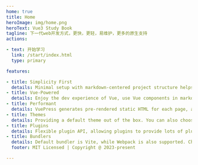 ```yaml
---
home: true
title: Home
heroImage: img/home.png
heroText: Vue3 Study Book
tagline: 下一代web开发方式，更快，更轻，易维护，更多的原生支持
actions:

- text: 开始学习
  link: /start/index.html
  type: primary

features:

- title: Simplicity First
  details: Minimal setup with markdown-centered project structure helps you focus on writing.
- title: Vue-Powered
  details: Enjoy the dev experience of Vue, use Vue components in markdown, and develop custom themes with Vue.
- title: Performant
  details: VuePress generates pre-rendered static HTML for each page, and runs as an SPA once a page is loaded.
- title: Themes
  details: Providing a default theme out of the box. You can also choose a community theme or create your own one.
- title: Plugins
  details: Flexible plugin API, allowing plugins to provide lots of plug-and-play features for your site.
- title: Bundlers
  details: Default bundler is Vite, while Webpack is also supported. Choose the one you like!
  footer: MIT Licensed | Copyright @ 2023-present

---
```

